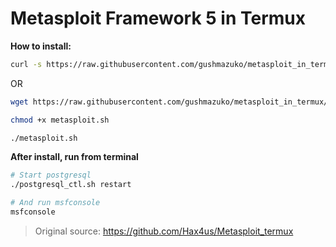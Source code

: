 # Metasploit Framework 5 in Termux

**How to install:**
```bash
curl -s https://raw.githubusercontent.com/gushmazuko/metasploit_in_termux/master/metasploit.sh|bash -s --
```
OR
```bash
wget https://raw.githubusercontent.com/gushmazuko/metasploit_in_termux/master/metasploit.sh

chmod +x metasploit.sh

./metasploit.sh
```
**After install, run from terminal**
```bash
# Start postgresql
./postgresql_ctl.sh restart

# And run msfconsole
msfconsole
```


> Original source: https://github.com/Hax4us/Metasploit_termux
